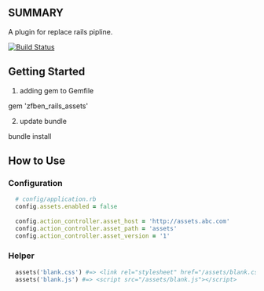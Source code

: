 ## SUMMARY

A plugin for replace rails pipline.

[![Build Status](https://secure.travis-ci.org/benz303/zfben_rails_assets.png)](http://travis-ci.org/benz303/zfben_rails_assets)

## Getting Started

1. adding gem to Gemfile

  gem 'zfben_rails_assets'

2. update bundle

  bundle install

## How to Use

### Configuration

```ruby
  # config/application.rb
  config.assets.enabled = false
  
  config.action_controller.asset_host = 'http://assets.abc.com'
  config.action_controller.asset_path = 'assets'
  config.action_controller.asset_version = '1'
```

### Helper

```ruby
  assets('blank.css') #=> <link rel="stylesheet" href="/assets/blank.css" />
  assets('blank.js') #=> <script src="/assets/blank.js"></script>
```
